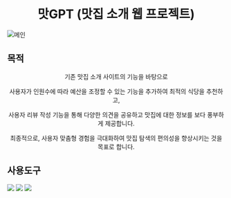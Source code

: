 <h1 align="center"> 맛GPT (맛집 소개 웹 프로젝트) </h1>

![메인](https://github.com/user-attachments/assets/57ae2b4c-3dac-46a5-8968-695381157ee7)
 
<h2>목적</h2>
<p align="center">기존 맛집 소개 사이트의 기능을 바탕으로  </p>
<p align="center">사용자가 인원수에 따라 예산을 조정할 수 있는 기능을 추가하여 최적의 식당을 추천하고, </p>  
<p align="center">사용자 리뷰 작성 기능을 통해 다양한 의견을 공유하고 맛집에 대한 정보를 보다 풍부하게 제공합니다.   </p>
<p align="center">최종적으로, 사용자 맞춤형 경험을 극대화하여 맛집 탐색의 편의성을 향상시키는 것을 목표로 합니다.   </p>

<p align="center">
  <h2>사용도구</h2>
  <img src="https://img.shields.io/badge/MySQL-005C84?style=for-the-badge&logo=mysql&logoColor=white">
  <img src="https://img.shields.io/badge/Eclipse-2C2255?style=for-the-badge&logo=eclipse&logoColor=white">
  <img src="https://img.shields.io/badge/VSCode-0078D4?style=for-the-badge&logo=visual%20studio%20code&logoColor=white">

